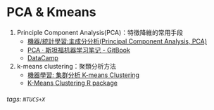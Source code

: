 # PCA & Kmeans
1. Principle Component Analysis(PCA)：特徵降維的常用手段
    * [機器/統計學習:主成分分析(Principal Component Analysis, PCA)](https://medium.com/@chih.sheng.huang821/機器-統計學習-主成分分析-principle-component-analysis-pca-58229cd26e71)
    * [PCA · 斯坦福机器学习笔记 - GitBook](https://yoyoyohamapi.gitbooks.io/mit-ml/content/特征降维/articles/PCA.html)
    * [DataCamp](https://www.datacamp.com/community/tutorials/pca-analysis-r)
2. k-means clustering：聚類分析方法
    * [機器學習: 集群分析 K-means Clustering](https://medium.com/@chih.sheng.huang821/機器學習-集群分析-k-means-clustering-e608a7fe1b43)
    * [K-Means Clustering R package](https://stat.ethz.ch/R-manual/R-devel/library/stats/html/kmeans.html)

###### tags: `NTUCS+X`